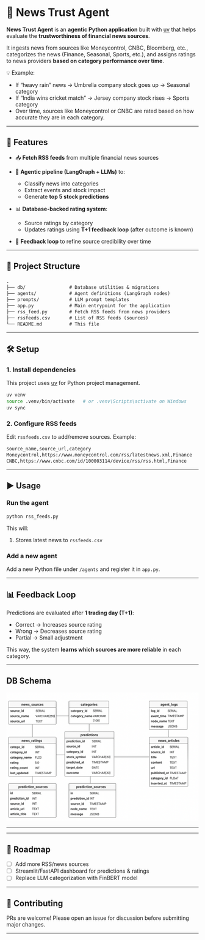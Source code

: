 # 📰 News Trust Agent

**News Trust Agent** is an **agentic Python application** built with [uv](https://github.com/astral-sh/uv) that helps evaluate the **trustworthiness of financial news sources**.

It ingests news from sources like Moneycontrol, CNBC, Bloomberg, etc., categorizes the news (Finance, Seasonal, Sports, etc.), and assigns ratings to news providers **based on category performance over time**.

💡 Example:

* If “heavy rain” news → Umbrella company stock goes up → Seasonal category
* If “India wins cricket match” → Jersey company stock rises → Sports category
* Over time, sources like Moneycontrol or CNBC are rated based on how accurate they are in each category.

---

## 🚀 Features

* 📥 **Fetch RSS feeds** from multiple financial news sources
* 🧠 **Agentic pipeline (LangGraph + LLMs)** to:

  * Classify news into categories
  * Extract events and stock impact
  * Generate **top 5 stock predictions**
* 📊 **Database-backed rating system**:

  * Source ratings by category
  * Updates ratings using **T+1 feedback loop** (after outcome is known)
* 🔄 **Feedback loop** to refine source credibility over time

---

## 📂 Project Structure

```
.
├── db/                # Database utilities & migrations
├── agents/            # Agent definitions (LangGraph nodes)
├── prompts/           # LLM prompt templates
├── app.py             # Main entrypoint for the application
├── rss_feed.py        # Fetch RSS feeds from news providers
├── rssfeeds.csv       # List of RSS feeds (sources)
└── README.md          # This file
```

---

## 🛠️ Setup

### 1. Install dependencies

This project uses [uv](https://docs.astral.sh/uv/) for Python project management.

```bash
uv venv
source .venv/bin/activate   # or .venv\Scripts\activate on Windows
uv sync
```

### 2. Configure RSS feeds

Edit `rssfeeds.csv` to add/remove sources. Example:

```csv
source_name,source_url,category
Moneycontrol,https://www.moneycontrol.com/rss/latestnews.xml,Finance
CNBC,https://www.cnbc.com/id/100003114/device/rss/rss.html,Finance
```

---

## ▶️ Usage

### Run the agent

```bash
python rss_feeds.py
```

This will:

1. Stores latest news to `rssfeeds.csv`

### Add a new agent

Add a new Python file under `/agents` and register it in `app.py`.

---

## 📊 Feedback Loop

Predictions are evaluated after **1 trading day (T+1)**:

* Correct → Increases source rating
* Wrong → Decreases source rating
* Partial → Small adjustment

This way, the system **learns which sources are more reliable** in each category.


---

##  DB Schema

![DB Schema](db_schema.png "Database Schema")

---


---

## 🧩 Roadmap

* [ ] Add more RSS/news sources
* [ ] Streamlit/FastAPI dashboard for predictions & ratings
* [ ] Replace LLM categorization with FinBERT model

---

## 🤝 Contributing

PRs are welcome! Please open an issue for discussion before submitting major changes.

---